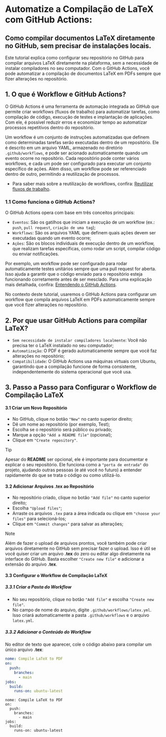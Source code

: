 # Automatize a Compilação de LaTeX com GitHub Actions: 
## Como compilar documentos LaTeX diretamente no GitHub, sem precisar de instalações locais.

Este tutorial explica como configurar seu repositório no GitHub para compilar arquivos LaTeX diretamente na plataforma, sem a necessidade de instalar compiladores no seu computador. Com o GitHub Actions, você pode automatizar a compilação de documentos LaTeX em PDFs sempre que fizer alterações no repositório.

## 1. O que é Workflow e GitHub Actions?

O GitHub Actions é uma ferramenta de automação integrada ao GitHub que permite criar workflows (fluxos de trabalho) para automatizar tarefas, como compilação de código, execução de testes e implantação de aplicações. Com ele, é possível reduzir erros e economizar tempo ao automatizar processos repetitivos dentro do repositório.

Um workflow é um conjunto de instruções automatizadas que definem como determinadas tarefas serão executadas dentro de um repositório. Ele é descrito em um arquivo YAML, armazenado no diretório `.github/workflows`, e pode ser acionado automaticamente quando um evento ocorre no repositório. Cada repositório pode conter vários workflows, e cada um pode ser configurado para executar um conjunto específico de ações. Além disso, um workflow pode ser referenciado dentro de outro, permitindo a reutilização de processos.
- Para saber mais sobre a reutilização de workflows, confira: [Reutilizar fluxos de trabalho](https://docs.github.com/pt/actions/using-workflows).

### 1.1 Como funciona o GitHub Actions?
O GitHub Actions opera com base em três conceitos principais:

- `Eventos`: São os gatilhos que iniciam a execução de um workflow (ex.: `push`, `pull request`, `criação de uma tag`);
- `Workflows`: São os arquivos YAML que definem quais ações devem ser executadas quando um evento ocorre;
- `Ações`: São os blocos individuais de execução dentro de um workflow, que realizam tarefas específicas, como rodar um script, compilar código ou enviar notificações.

Por exemplo, um workflow pode ser configurado para rodar automaticamente testes unitários sempre que uma pull request for aberta. Isso ajuda a garantir que o código enviado para o repositório esteja funcionando corretamente antes de ser mesclado. Para uma explicação mais detalhada, confira: [Entendendo o GitHub Actions](https://docs.github.com/pt/actions/about-github-actions/understanding-github-actions).

No contexto deste tutorial, usaremos o GitHub Actions para configurar um workflow que compila arquivos LaTeX em PDFs automaticamente sempre que você fizer alterações no repositório.

## 2. Por que usar GitHub Actions para compilar LaTeX?
- `Sem necessidade de instalar compiladores localmente`: Você não precisa ter o LaTeX instalado no seu computador;
- `Automatização`: O PDF é gerado automaticamente sempre que você faz alterações no repositório;
- `Compatibilidade`: O GitHub Actions usa máquinas virtuais com Ubuntu, garantindo que a compilação funcione de forma consistente, independentemente do sistema operacional que você usa.

## 3. Passo a Passo para Configurar o Workflow de Compilação LaTeX

#### 3.1  Criar um Novo Repositório
- No GitHub, clique no botão `"New"` no canto superior direito;
- Dê um nome ao repositório (por exemplo, Test);
- Escolha se o repositório será público ou privado;
- Marque a opção `"Add a README file"` (opcional);
- Clique em `"Create repository"`.

> [!TIP]
> Apesar do **README** ser opcional, ele é importante para documentar e explicar o seu repositório. Ele funciona como a `"porta de entrada"` do projeto, ajudando outras pessoas (e até você no futuro) a entender rapidamente do que se trata o código ou como utilizá-lo.

#### 3.2 Adicionar Arquivos .tex ao Repositório
- No repositório criado, clique no botão `"Add file"` no canto superior direito;
- Escolha `"Upload files"`;
- Arraste os arquivos `.tex` para a área indicada ou clique em `"choose your files"` para selecioná-los;
- Clique em `"Commit changes"` para salvar as alterações;

> [!NOTE]  
> Além de fazer o upload de arquivos prontos, você também pode criar arquivos diretamente no GitHub sem precisar fazer o upload. Isso é útil se você quiser criar um arquivo **.tex** do zero ou editar algo diretamente na interface do GitHub.
> Basta escolher `"Create new file"` e adicionar a extensão do arquivo **.tex**.

#### 3.3 Configurar o Workflow de Compilação LaTeX

##### 3.3.1 Criar a Pasta do Workflow
- No seu repositório, clique no botão `"Add file"` e escolha `"Create new file"`.
- No campo de nome do arquivo, digite `.github/workflows/latex.yml`. Isso criará automaticamente a pasta `.github/workflows` e o arquivo `latex.yml`.

##### 3.3.2 Adicionar o Conteúdo do Workflow
No editor de texto que aparecer, cole o código abaixo para compilar um único arquivo **.tex**:

```yaml
nome: Compile LaTeX to PDF
on:
  push:
    branches:
      - main
jobs:
  build:
    runs-on: ubuntu-latest
```

```
nome: Compile LaTeX to PDF
on:
  push:
    branches:
      - main
jobs:
  build:
    runs-on: ubuntu-latest
```





